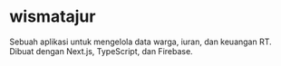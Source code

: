 
# wismatajur

Sebuah aplikasi untuk mengelola data warga, iuran, dan keuangan RT. Dibuat dengan Next.js, TypeScript, dan Firebase.

<!-- Triggering new deploy to fetch secrets -->
